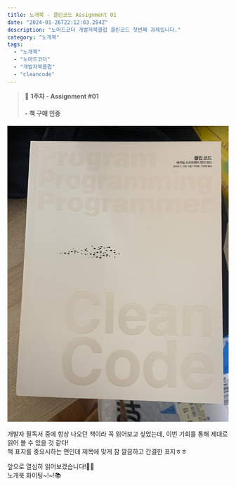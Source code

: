 ```yaml
---
title: 노개북 - 클린코드 Assignment 01
date: "2024-01-26T22:12:03.284Z"
description: "노마드코더 개발자북클럽 클린코드 첫번째 과제입니다."
category: "노개북"
tags:
  - "노개북"
  - "노마드코더"
  - "개발자북클럽"
  - "cleancode"
---
```


> 📌 **1주차 - Assignment #01**
> 
> #### - 책 구매 인증

![clean code](./cleancode_front.jpg)

개발자 필독서 중에 항상 나오던 책이라 꼭 읽어보고 싶었는데,
이번 기회를 통해 제대로 읽어 볼 수 있을 것 같다!<br/>
책 표지를 중요시하는 편인데 제목에 맞게 참 깔끔하고 간결한 표지ㅎㅎ

앞으로 열심히 읽어보겠습니다!🙋‍♀️<br/>
노개북 화이팅~!~!📚